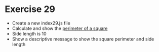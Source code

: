 # Exercise 29

- Create a new index29.js file
- Calculate and show the [perimeter of a square](https://www.mathopenref.com/squareperimeter.html)
- Side length is 10
- Show a descriptive message to show the square perimeter and side length
